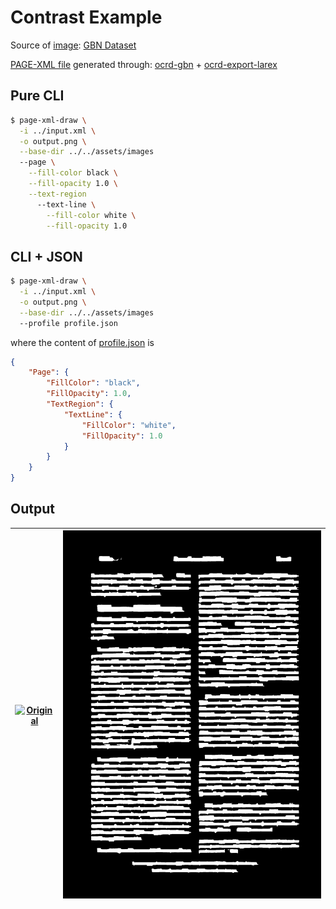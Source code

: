 Contrast Example
================

Source of [image](../../assets/images/OCR-D-IMG_DerGemeindebote-p08.png): [GBN Dataset](https://web.inf.ufpr.br/vri/databases/gbn/)

[PAGE-XML file](../input.xml) generated through: [ocrd-gbn](https://github.com/GBN-DBP/ocrd-gbn) + [ocrd-export-larex](https://github.com/bertsky/workflow-configuration/blob/master/ocrd-export-larex) 

Pure CLI
--------

```bash
$ page-xml-draw \
  -i ../input.xml \
  -o output.png \
  --base-dir ../../assets/images
  --page \
    --fill-color black \
    --fill-opacity 1.0 \
    --text-region
      --text-line \
        --fill-color white \
        --fill-opacity 1.0
```

CLI + JSON
----------

```bash
$ page-xml-draw \
  -i ../input.xml \
  -o output.png \
  --base-dir ../../assets/images
  --profile profile.json
```

where the content of [profile.json](profile.json) is

```json
{
    "Page": {
        "FillColor": "black",
        "FillOpacity": 1.0,
        "TextRegion": {
            "TextLine": {
                "FillColor": "white",
                "FillOpacity": 1.0
            }
        }
    }
}
```

Output
------

| [![Original](../../assets/images/OCR-D-IMG_DerGemeindebote-p08.png)](Original) | [![Binary](output.png)](Binary) |
|:---:|:---:|